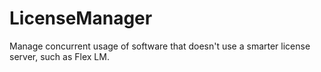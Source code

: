 # LicenseManager
Manage concurrent usage of software that doesn't use a smarter license server, such as Flex LM.
